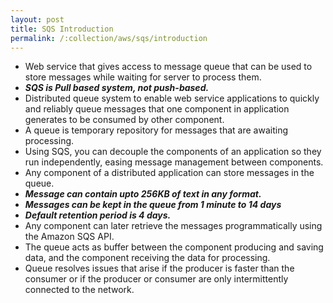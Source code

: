 ```yaml
---
layout: post
title: SQS Introduction
permalink: /:collection/aws/sqs/introduction
---
```



- Web service that gives access to message queue that can be used to store messages while waiting for server to process them.
- ***SQS is Pull based system, not push-based.***
- Distributed queue system to enable web service applications to quickly and reliably queue messages that one component in application generates to be consumed by other component.
- A queue is temporary repository for messages that are awaiting processing.
- Using SQS, you can decouple the components of an application so they run independently, easing message management between components.
- Any component of a distributed application can store messages in the queue.
- ***Message can contain upto 256KB of text in any format.***
- ***Messages can be kept in the queue from 1 minute to 14 days***
- ***Default retention period is 4 days.***
- Any component can later retrieve the messages programmatically using the Amazon SQS API.
- The queue acts as buffer between the component producing and saving data, and the component receiving the data for processing.
- Queue resolves issues that arise if the producer is faster than the consumer or if the producer or consumer are only intermittently connected to the network.
